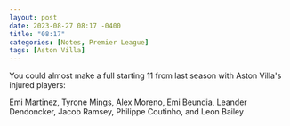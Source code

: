 ```yaml
---
layout: post
date: 2023-08-27 08:17 -0400
title: "08:17"
categories: [Notes, Premier League]
tags: [Aston Villa]
---
```


You could almost make a full starting 11 from last season with Aston Villa's injured players:

Emi Martinez, Tyrone Mings, Alex Moreno, Emi Beundia, Leander Dendoncker, Jacob Ramsey, Philippe Coutinho, and Leon Bailey



